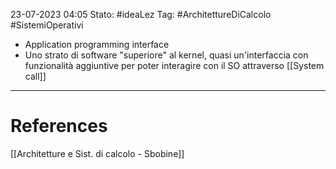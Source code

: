 23-07-2023 04:05
Stato: #ideaLez 
Tag: #ArchitettureDiCalcolo #SistemiOperativi

- Application programming interface
- Uno strato di software "superiore" al kernel, quasi un'interfaccia con funzionalità aggiuntive per poter interagire con il SO attraverso [[System call]]


---
# References 
[[Architetture e Sist. di calcolo - Sbobine]]
